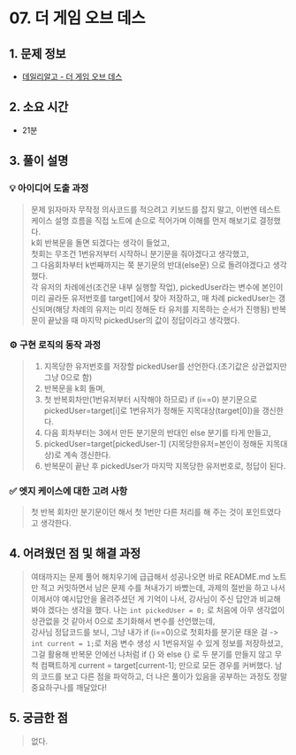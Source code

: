 # 07. 더 게임 오브 데스

## 1. 문제 정보
- [데일리알고 - 더 게임 오브 데스](https://dailyalgo.kr/problems/170)

## 2. 소요 시간
- 21분

## 3. 풀이 설명
### 💡 아이디어 도출 과정
> 문제 읽자마자 무작정 의사코드를 적으려고 키보드를 잡지 말고, 이번엔 테스트케이스 설명 흐름을 직접 노트에 손으로 적어가며
> 이해를 먼저 해보기로 결정했다.<br>
> k회 반복문을 돌면 되겠다는 생각이 들었고,<br>
> 첫회는 무조건 1번유저부터 시작하니 분기문을 줘야겠다고 생각했고,<br>
> 그 다음회차부터 k번째까지는 쭉 분기문의 반대(else문) 으로 돌려야겠다고 생각했다.<br>
> 각 유저의 차례에선(조건문 내부 실행할 작업), pickedUser라는 변수에 본인이 미리 골라둔 유저번호를 target[]에서 찾아 저장하고,
> 매 차례 pickedUser는 갱신되며(해당 차례의 유저는 미리 정해둔 타 유저를 지목하는 순서가 진행됨)
> 반복문이 끝났을 때 마지막 pickedUser의 값이 정답이라고 생각했다.

### ⚙️ 구현 로직의 동작 과정
> 1. 지목당한 유저번호를 저장할 pickedUser를 선언한다.(초기값은 상관없지만 그냥 0으로 함)
> 2. 반복문을 k회 돌며,
> 3. 첫 반복회차만(1번유저부터 시작해야 하므로) if (i==0) 분기문으로 pickedUser=target[i]로 1번유저가 정해둔 지목대상(target[0])을 갱신한다.
> 4. 다음 회차부터는 3에서 만든 분기문의 반대인 else 분기를 타게 만들고,
> 5. pickedUser=target[pickedUser-1] (지목당한유저=본인이 정해둔 지목대상)로 계속 갱신한다.
> 6. 반복문이 끝난 후 pickedUser가 마지막 지목당한 유저번호로, 정답이 된다.

### ✅ 엣지 케이스에 대한 고려 사항
> 첫 반복 회차만 분기문이던 해서 첫 1번만 다른 처리를 해 주는 것이 포인트였다고 생각한다.


## 4. 어려웠던 점 및 해결 과정
> 여태까지는 문제 풀어 해치우기에 급급해서 성공나오면 바로 README.md 노트만 적고 커밋하면서 남은 문제 수를 쳐내가기 바빴는데,
> 과제의 절반을 하고 나서 이제서야 예시답안을 올려주셨던 게 기억이 나서, 강사님이 주신 답안과 비교해봐야 겠다는 생각을 했다.
> 나는 `int pickedUser = 0;` 로 처음에 아무 생각없이 상관없을 것 같아서 0으로 초기화해서 변수를 선언했는데,<br>
> 강사님 정답코드를 보니, 그냥 내가 if (i==0)으로 첫회차를 분기문 태운 걸 -> `int current = 1;`로 처음 변수 생성 시 1번유저일 수 있게 정보를 저장하셨고,<br>
> 그걸 활용해 반복문 안에선 나처럼 if {} 와 else {} 로 두 분기를 만들지 않고 무척 컴팩트하게 current = target[current-1]; 만으로 모든 경우를 커버했다.
> 남의 코드를 보고 다른 점을 파악하고, 더 나은 풀이가 있음을 공부하는 과정도 정말 중요하구나를 깨달았다!

## 5. 궁금한 점
> 없다.
